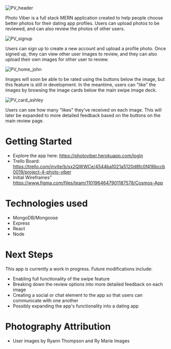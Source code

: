![PV_header](https://images.squarespace-cdn.com/content/v1/5865abc3cd0f680962234f16/1653661992333-V5MDKVZF6GUUIYJGBLIO/PV_title.png?format=2500w) 

Photo Viber is a full stack MERN application created to help people choose better photos for their dating app profiles. Users can upload photos to be reviewed, and can also review the photos of other users.



![PV_signup](https://images.squarespace-cdn.com/content/v1/5865abc3cd0f680962234f16/1653661991906-H30UUA6YV707ZXSIRM36/PV_signup.png?format=2500w) 

Users can sign up to create a new account and upload a profile photo. Once signed up, they can view other user images to review, and they can also upload their own images for other user to review.

![PV_home_john](https://images.squarespace-cdn.com/content/v1/5865abc3cd0f680962234f16/1653661991361-YRX7ZGLDQL7TOGYMSNYK/PV_home_john.png?format=2500w) 

Images will soon be able to be rated using the buttons below the image, but this feature is still in development. In the meantime, users can "like" the images by browsing the image cards below the main swipe image deck. 

![PV_card_ashley](https://images.squarespace-cdn.com/content/v1/5865abc3cd0f680962234f16/1653661990800-V0J1ZKM1GLORL4SRMETM/PV_card_ashley.png?format=1000w)

Users can see how many "likes" they've received on each image. This will later be expanded to more detailed feedback based on the buttons on the main review page.


# Getting Started 
- Explore the app here: https://photoviber.herokuapp.com/login
- Trello Board: https://trello.com/invite/b/sx2QWWCe/4544ba1021a5120d8fc0f416bccb0019/project-4-photo-viber
- Initial Wireframes” https://www.figma.com/files/team/1101964647901187578/Cosmos-App 



# Technologies used
- MongoDB/Mongoose
- Express
- React
- Node


# Next Steps
This app is currently a work in progress. Future modifications include:

- Enabling full functionality of the swipe feature
- Breaking down the review options into more detailed feedback on each image
- Creating a social or chat element to the app so that users can communicate with one another
- Possibly expanding the app's functionality into a dating app


# Photography Attribution
- User images by Ryann Thompson and Ry Marie Images 
